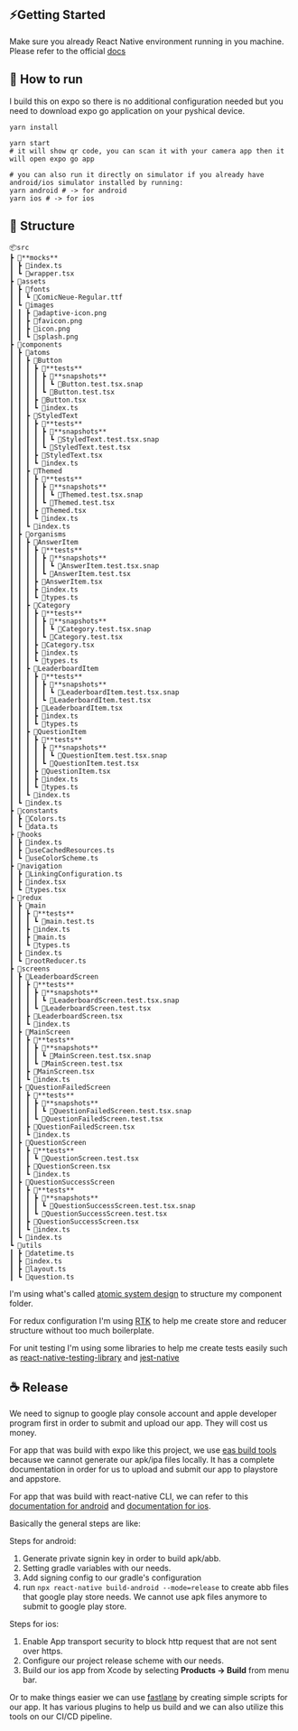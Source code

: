## ⚡️Getting Started

Make sure you already React Native environment running in you machine. Please refer to the official [docs](https://reactnative.dev/docs/getting-started)

## 🚚 How to run

I build this on expo so there is no additional configuration needed but you need to download expo go application on your pyshical device.

```shell
yarn install

yarn start
# it will show qr code, you can scan it with your camera app then it will open expo go app

# you can also run it directly on simulator if you already have android/ios simulator installed by running:
yarn android # -> for android
yarn ios # -> for ios
```

## :evergreen_tree: Structure

```
📦src
┣ 📂**mocks**
┃ ┣ 📜index.ts
┃ ┗ 📜wrapper.tsx
┣ 📂assets
┃ ┣ 📂fonts
┃ ┃ ┗ 📜ComicNeue-Regular.ttf
┃ ┗ 📂images
┃ ┃ ┣ 📜adaptive-icon.png
┃ ┃ ┣ 📜favicon.png
┃ ┃ ┣ 📜icon.png
┃ ┃ ┗ 📜splash.png
┣ 📂components
┃ ┣ 📂atoms
┃ ┃ ┣ 📂Button
┃ ┃ ┃ ┣ 📂**tests**
┃ ┃ ┃ ┃ ┣ 📂**snapshots**
┃ ┃ ┃ ┃ ┃ ┗ 📜Button.test.tsx.snap
┃ ┃ ┃ ┃ ┗ 📜Button.test.tsx
┃ ┃ ┃ ┣ 📜Button.tsx
┃ ┃ ┃ ┗ 📜index.ts
┃ ┃ ┣ 📂StyledText
┃ ┃ ┃ ┣ 📂**tests**
┃ ┃ ┃ ┃ ┣ 📂**snapshots**
┃ ┃ ┃ ┃ ┃ ┗ 📜StyledText.test.tsx.snap
┃ ┃ ┃ ┃ ┗ 📜StyledText.test.tsx
┃ ┃ ┃ ┣ 📜StyledText.tsx
┃ ┃ ┃ ┗ 📜index.ts
┃ ┃ ┣ 📂Themed
┃ ┃ ┃ ┣ 📂**tests**
┃ ┃ ┃ ┃ ┣ 📂**snapshots**
┃ ┃ ┃ ┃ ┃ ┗ 📜Themed.test.tsx.snap
┃ ┃ ┃ ┃ ┗ 📜Themed.test.tsx
┃ ┃ ┃ ┣ 📜Themed.tsx
┃ ┃ ┃ ┗ 📜index.ts
┃ ┃ ┗ 📜index.ts
┃ ┣ 📂organisms
┃ ┃ ┣ 📂AnswerItem
┃ ┃ ┃ ┣ 📂**tests**
┃ ┃ ┃ ┃ ┣ 📂**snapshots**
┃ ┃ ┃ ┃ ┃ ┗ 📜AnswerItem.test.tsx.snap
┃ ┃ ┃ ┃ ┗ 📜AnswerItem.test.tsx
┃ ┃ ┃ ┣ 📜AnswerItem.tsx
┃ ┃ ┃ ┣ 📜index.ts
┃ ┃ ┃ ┗ 📜types.ts
┃ ┃ ┣ 📂Category
┃ ┃ ┃ ┣ 📂**tests**
┃ ┃ ┃ ┃ ┣ 📂**snapshots**
┃ ┃ ┃ ┃ ┃ ┗ 📜Category.test.tsx.snap
┃ ┃ ┃ ┃ ┗ 📜Category.test.tsx
┃ ┃ ┃ ┣ 📜Category.tsx
┃ ┃ ┃ ┣ 📜index.ts
┃ ┃ ┃ ┗ 📜types.ts
┃ ┃ ┣ 📂LeaderboardItem
┃ ┃ ┃ ┣ 📂**tests**
┃ ┃ ┃ ┃ ┣ 📂**snapshots**
┃ ┃ ┃ ┃ ┃ ┗ 📜LeaderboardItem.test.tsx.snap
┃ ┃ ┃ ┃ ┗ 📜LeaderboardItem.test.tsx
┃ ┃ ┃ ┣ 📜LeaderboardItem.tsx
┃ ┃ ┃ ┣ 📜index.ts
┃ ┃ ┃ ┗ 📜types.ts
┃ ┃ ┣ 📂QuestionItem
┃ ┃ ┃ ┣ 📂**tests**
┃ ┃ ┃ ┃ ┣ 📂**snapshots**
┃ ┃ ┃ ┃ ┃ ┗ 📜QuestionItem.test.tsx.snap
┃ ┃ ┃ ┃ ┗ 📜QuestionItem.test.tsx
┃ ┃ ┃ ┣ 📜QuestionItem.tsx
┃ ┃ ┃ ┣ 📜index.ts
┃ ┃ ┃ ┗ 📜types.ts
┃ ┃ ┗ 📜index.ts
┃ ┗ 📜index.ts
┣ 📂constants
┃ ┣ 📜Colors.ts
┃ ┗ 📜data.ts
┣ 📂hooks
┃ ┣ 📜index.ts
┃ ┣ 📜useCachedResources.ts
┃ ┗ 📜useColorScheme.ts
┣ 📂navigation
┃ ┣ 📜LinkingConfiguration.ts
┃ ┣ 📜index.tsx
┃ ┗ 📜types.tsx
┣ 📂redux
┃ ┣ 📂main
┃ ┃ ┣ 📂**tests**
┃ ┃ ┃ ┗ 📜main.test.ts
┃ ┃ ┣ 📜index.ts
┃ ┃ ┣ 📜main.ts
┃ ┃ ┗ 📜types.ts
┃ ┣ 📜index.ts
┃ ┗ 📜rootReducer.ts
┣ 📂screens
┃ ┣ 📂LeaderboardScreen
┃ ┃ ┣ 📂**tests**
┃ ┃ ┃ ┣ 📂**snapshots**
┃ ┃ ┃ ┃ ┗ 📜LeaderboardScreen.test.tsx.snap
┃ ┃ ┃ ┗ 📜LeaderboardScreen.test.tsx
┃ ┃ ┣ 📜LeaderboardScreen.tsx
┃ ┃ ┗ 📜index.ts
┃ ┣ 📂MainScreen
┃ ┃ ┣ 📂**tests**
┃ ┃ ┃ ┣ 📂**snapshots**
┃ ┃ ┃ ┃ ┗ 📜MainScreen.test.tsx.snap
┃ ┃ ┃ ┗ 📜MainScreen.test.tsx
┃ ┃ ┣ 📜MainScreen.tsx
┃ ┃ ┗ 📜index.ts
┃ ┣ 📂QuestionFailedScreen
┃ ┃ ┣ 📂**tests**
┃ ┃ ┃ ┣ 📂**snapshots**
┃ ┃ ┃ ┃ ┗ 📜QuestionFailedScreen.test.tsx.snap
┃ ┃ ┃ ┗ 📜QuestionFailedScreen.test.tsx
┃ ┃ ┣ 📜QuestionFailedScreen.tsx
┃ ┃ ┗ 📜index.ts
┃ ┣ 📂QuestionScreen
┃ ┃ ┣ 📂**tests**
┃ ┃ ┃ ┗ 📜QuestionScreen.test.tsx
┃ ┃ ┣ 📜QuestionScreen.tsx
┃ ┃ ┗ 📜index.ts
┃ ┣ 📂QuestionSuccessScreen
┃ ┃ ┣ 📂**tests**
┃ ┃ ┃ ┣ 📂**snapshots**
┃ ┃ ┃ ┃ ┗ 📜QuestionSuccessScreen.test.tsx.snap
┃ ┃ ┃ ┗ 📜QuestionSuccessScreen.test.tsx
┃ ┃ ┣ 📜QuestionSuccessScreen.tsx
┃ ┃ ┗ 📜index.ts
┃ ┗ 📜index.ts
┗ 📂utils
┃ ┣ 📜datetime.ts
┃ ┣ 📜index.ts
┃ ┣ 📜layout.ts
┃ ┗ 📜question.ts
```

I'm using what's called [atomic system design](https://atomicdesign.bradfrost.com/chapter-2/) to structure my component folder.

For redux configuration I'm using [RTK](https://redux-toolkit.js.org/) to help me create store and reducer structure without too much boilerplate.

For unit testing I'm using some libraries to help me create tests easily such as [react-native-testing-library](https://callstack.github.io/react-native-testing-library/) and [jest-native](https://testing-library.com/docs/ecosystem-jest-native)

## :coffee: Release

We need to signup to google play console account and apple developer program first in order to submit and upload our app. They will cost us money.

For app that was build with expo like this project, we use [eas build tools](https://docs.expo.dev/eas/) because we cannot generate our apk/ipa files locally. It has a complete documentation in order for us to upload and submit our app to playstore and appstore.

For app that was build with react-native CLI, we can refer to this [documentation for android](https://reactnative.dev/docs/signed-apk-android) and [documentation for ios](https://reactnative.dev/docs/publishing-to-app-store).

Basically the general steps are like:

Steps for android:

1. Generate private signin key in order to build apk/abb.
2. Setting gradle variables with our needs.
3. Add signing config to our gradle's configuration
4. run `npx react-native build-android --mode=release` to create abb files that google play store needs. We cannot use apk files anymore to submit to google play store.

Steps for ios:

1. Enable App transport security to block http request that are not sent over https.
2. Configure our project release scheme with our needs.
3. Build our ios app from Xcode by selecting **Products -> Build** from menu bar.

Or to make things easier we can use [fastlane](https://fastlane.tools/) by creating simple scripts for our app. It has various plugins to help us build and we can also utilize this tools on our CI/CD pipeline.
